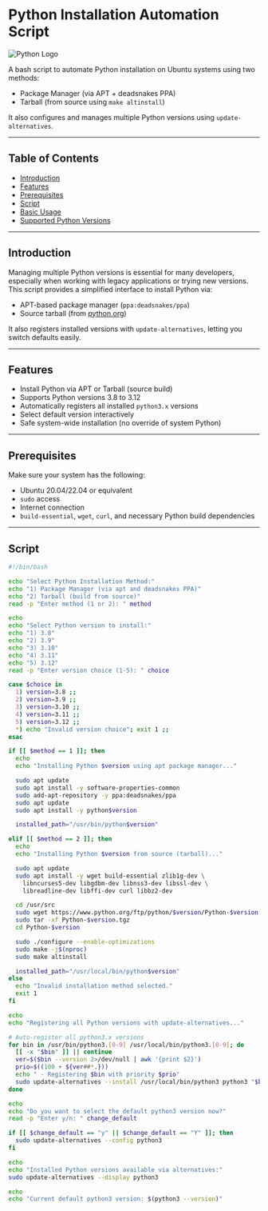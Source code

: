# Python Installation Automation Script

![Python Logo](https://www.python.org/static/community_logos/python-logo.png)

A bash script to automate Python installation on Ubuntu systems using two methods:

- Package Manager (via APT + deadsnakes PPA)
- Tarball (from source using `make altinstall`)

It also configures and manages multiple Python versions using `update-alternatives`.

---

## Table of Contents

- [Introduction](#introduction)
- [Features](#features)
- [Prerequisites](#prerequisites)
- [Script](#script)
- [Basic Usage](#basic-usage)
- [Supported Python Versions](#supported-python-versions)

---

## Introduction

Managing multiple Python versions is essential for many developers, especially when working with legacy applications or trying new versions. This script provides a simplified interface to install Python via:

- APT-based package manager (`ppa:deadsnakes/ppa`)
- Source tarball (from [python.org](https://www.python.org/ftp/python/))

It also registers installed versions with `update-alternatives`, letting you switch defaults easily.

---

## Features

- Install Python via APT or Tarball (source build)
- Supports Python versions 3.8 to 3.12
- Automatically registers all installed `python3.x` versions
- Select default version interactively
- Safe system-wide installation (no override of system Python)

---

## Prerequisites

Make sure your system has the following:

- Ubuntu 20.04/22.04 or equivalent
- `sudo` access
- Internet connection
- `build-essential`, `wget`, `curl`, and necessary Python build dependencies

---

## Script

```bash
#!/bin/bash

echo "Select Python Installation Method:"
echo "1) Package Manager (via apt and deadsnakes PPA)"
echo "2) Tarball (build from source)"
read -p "Enter method (1 or 2): " method

echo
echo "Select Python version to install:"
echo "1) 3.8"
echo "2) 3.9"
echo "3) 3.10"
echo "4) 3.11"
echo "5) 3.12"
read -p "Enter version choice (1-5): " choice

case $choice in
  1) version=3.8 ;;
  2) version=3.9 ;;
  3) version=3.10 ;;
  4) version=3.11 ;;
  5) version=3.12 ;;
  *) echo "Invalid version choice"; exit 1 ;;
esac

if [[ $method == 1 ]]; then
  echo
  echo "Installing Python $version using apt package manager..."

  sudo apt update
  sudo apt install -y software-properties-common
  sudo add-apt-repository -y ppa:deadsnakes/ppa
  sudo apt update
  sudo apt install -y python$version

  installed_path="/usr/bin/python$version"

elif [[ $method == 2 ]]; then
  echo
  echo "Installing Python $version from source (tarball)..."

  sudo apt update
  sudo apt install -y wget build-essential zlib1g-dev \
    libncurses5-dev libgdbm-dev libnss3-dev libssl-dev \
    libreadline-dev libffi-dev curl libbz2-dev

  cd /usr/src
  sudo wget https://www.python.org/ftp/python/$version/Python-$version.tgz
  sudo tar -xf Python-$version.tgz
  cd Python-$version

  sudo ./configure --enable-optimizations
  sudo make -j$(nproc)
  sudo make altinstall

  installed_path="/usr/local/bin/python$version"
else
  echo "Invalid installation method selected."
  exit 1
fi

echo
echo "Registering all Python versions with update-alternatives..."

# Auto-register all python3.x versions
for bin in /usr/bin/python3.[0-9] /usr/local/bin/python3.[0-9]; do
  [[ -x "$bin" ]] || continue
  ver=$($bin --version 2>/dev/null | awk '{print $2}')
  prio=$((100 + ${ver##*.}))
  echo " - Registering $bin with priority $prio"
  sudo update-alternatives --install /usr/local/bin/python3 python3 "$bin" "$prio"
done

echo
echo "Do you want to select the default python3 version now?"
read -p "Enter y/n: " change_default

if [[ $change_default == "y" || $change_default == "Y" ]]; then
  sudo update-alternatives --config python3
fi

echo
echo "Installed Python versions available via alternatives:"
sudo update-alternatives --display python3

echo
echo "Current default python3 version: $(python3 --version)"
```

